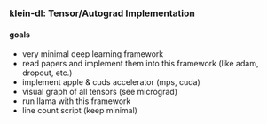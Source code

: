 ### klein-dl: Tensor/Autograd Implementation 

#### goals
- very minimal deep learning framework
- read papers and implement them into this framework (like adam, dropout, etc.)
- implement apple & cuds accelerator (mps, cuda)
- visual graph of all tensors (see micrograd)
- run llama with this framework
- line count script (keep minimal)